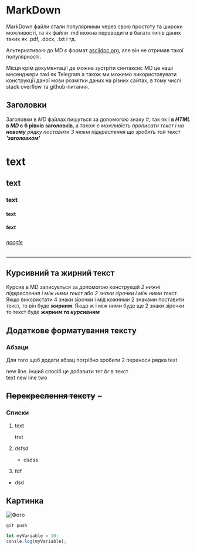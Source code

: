   # MarkDown
  MarkDown файли стали популярними через свою простоту та широки можливості, та як файли .md можна переводити в багато типів даних таких як .pdf, .docx, .txt  і тд.

  Альтернативою до MD є формат [asciidoc.org](asciidoc.org), але він не отримав такої популярності.

  Місця крім документації де можна зустріти синтаксис MD це наші месенджери такі як Telegram а також ми можемо використовувати конструкції даної мови розмітки даних на різних сайтах, в тому числі stack overflow та github-питання.
  
## Заголовки
Заголовки в _MD_ файлах пишуться за допомогою знаку *#*, так як і **в _HTML_ в _MD_ є 6 рівнів заголовків**, а _також є можливість прописати текст і на __новому__ рядку поставити 3 нижні підкреслення що зробить той текст **'заголовком'**_
# text
## text
### text
#### text
##### text
###### [google][1]
_ _ _

## Курсивний та жирний текст
Курсив в MD записується за допомогою конструкцій _2 нижні підкреслення і між ними текст_ або *2 знаки зірочки і між ними текст*. Якщо використати 4 знаки зірочки і мід кожними 2 знаками поставити текст, то він буде **жирним**. Якщо ж і між ними буде ще 2 знаки зірочки то текст буде ***жирним та курсивним***

## Додаткове форматування тексту
### Абзаци
Для того щоб додати абзац потрібно зробити 2 переноси рядка
text

new line. інший спосіб це добавити тег _br_  в текст <br>
text
new line two

## ~~Перекреслення тексту~~ ~

### Списки

1. text 

   trxt

2. dsfsd 
   - dsdss
1. fdf 
* dsd

## Картинка
![Фото](https://i.ytimg.com/vi/C9ZF4VokOxM/maxresdefault.jpg)


`git push`
```javascript
let myVariable = 10;
consle.log(myVariable);
```

[1]: (google.com)
